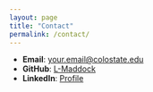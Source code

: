 ```yaml
---
layout: page
title: "Contact"
permalink: /contact/
---
```


- **Email**: your.email@colostate.edu
- **GitHub**: [L-Maddock](https://github.com/L-Maddock)
- **LinkedIn**: [Profile](your-linkedin-url)



